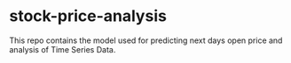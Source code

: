 # stock-price-analysis
This repo contains the model used for predicting next days open price and analysis of Time Series Data.
